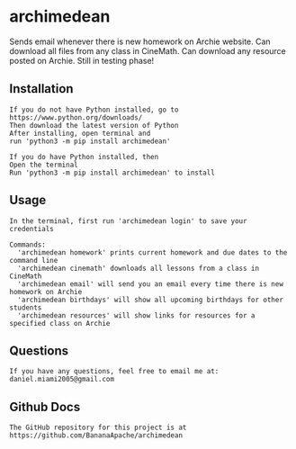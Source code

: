 # archimedean

Sends email whenever there is new homework on Archie website. Can download all files from any class in CineMath. Can download any resource posted on Archie. 
Still in testing phase!

## Installation

    If you do not have Python installed, go to https://www.python.org/downloads/ 
    Then download the latest version of Python
    After installing, open terminal and 
    run 'python3 -m pip install archimedean'

    If you do have Python installed, then
    Open the terminal
    Run 'python3 -m pip install archimedean' to install

## Usage

    In the terminal, first run 'archimedean login' to save your credentials

    Commands:
      'archimedean homework' prints current homework and due dates to the command line
      'archimedean cinemath' downloads all lessons from a class in CineMath
      'archimedean email' will send you an email every time there is new homework on Archie
      'archimedean birthdays' will show all upcoming birthdays for other students
      'archimedean resources' will show links for resources for a specified class on Archie

## Questions

    If you have any questions, feel free to email me at: 
    daniel.miami2005@gmail.com

## Github Docs

    The GitHub repository for this project is at https://github.com/BananaApache/archimedean
